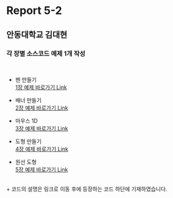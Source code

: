 # Report 5-2
## 안동대학교 김대현
### 각 장별 소스코드 예제 1개 작성
</br> </hr>
- 펜 만들기</br>
[1장 예제 바로가기 Link](https://github.com/GomWoong/processing/blob/master/report5_Chap_1.md)</br>

- 배너 만들기</br>
[2장 예제 바로가기 Link](https://github.com/GomWoong/processing/blob/master/report5_Chap_2.md)</br>

- 마우스 1D</br>
[3장 예제 바로가기 Link](https://github.com/GomWoong/processing/blob/master/report5_Chap_3.md)</br>

- 도형 만들기</br>
[4장 예제 바로가기 Link](https://github.com/GomWoong/processing/blob/master/report5_Chap_4.md)</br>

- 원선 도형</br>
[5장 예제 바로가기 Link](https://github.com/GomWoong/processing/blob/master/report5_Chap_5.md)</br>
</br>
+ 코드의 설명은 링크로 이동 후에 등장하는 코드 하단에 기재하였습니다.
